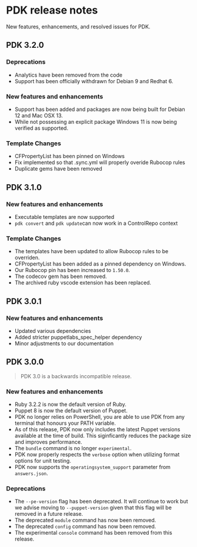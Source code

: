 # PDK release notes

New features, enhancements, and resolved issues for PDK.

## PDK 3.2.0

### Deprecations

* Analytics have been removed from the code
* Support has been officially withdrawn for Debian 9 and Redhat 6.

### New features and enhancements

* Support has been added and packages are now being built for Debian 12 and Mac OSX 13.
* While not possessing an explicit package Windows 11 is now being verified as supported.

### Template Changes

* CFPropertyList has been pinned on Windows
* Fix implemented so that .sync.yml will properly overide Rubocop rules
* Duplicate gems have been removed

## PDK 3.1.0

### New features and enhancements

* Executable templates are now supported
* `pdk convert` and `pdk update`can now work in a ControlRepo context

### Template Changes

* The templates have been updated to allow Rubocop rules to be overriden.
* CFPropertyList has been added as a pinned dependency on Windows.
* Our Rubocop pin has been increased to `1.50.0`.
* The codecov gem has been removed.
* The archived ruby vscode extension has been replaced.

## PDK 3.0.1

### New features and enhancements

* Updated various dependencies
* Added stricter puppetlabs_spec_helper dependency
* Minor adjustments to our documentation

## PDK 3.0.0

> PDK 3.0 is a backwards incompatible release.

### New features and enhancements

* Ruby 3.2.2 is now the default version of Ruby.
* Puppet 8 is now the default version of Puppet.
* PDK no longer relies on PowerShell, you are able to use PDK from any terminal that honours your PATH variable.
* As of this release, PDK now only includes the latest Puppet versions available at the time of build. This siginficantly reduces the package size and improves performance.
* The `bundle` command is no longer `experimental`.
* PDK now properly respects the `verbose` option when utilizing format options for unit testing.
* PDK now supports the `operatingsystem_support` parameter from `answers.json`.

### Deprecations

* The `--pe-version` flag has been deprecated. It will continue to work but we advise moving to `--puppet-version` given that this flag will be removed in a future release.
* The deprecated `module` command has now been removed.
* The deprecated `config` command has now been removed.
* The experimental `console` command has been removed from this release.

